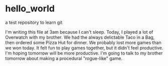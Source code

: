 # hello_world
a test repository to learn git

I'm writing this file at 3am because I can't sleep. Today, I played a lot of Overwatch with my brother. We had the always delictable Taco in a Bag, then ordered some Pizza Hut for dinner. We probably lost more games than we won today. It felt fun to play games together, but it didn't feel productive. I'm hoping tomorrow will be more productive. I'm going to talk to my brother tomorrow about making a procedural "rogue-like" game. 
